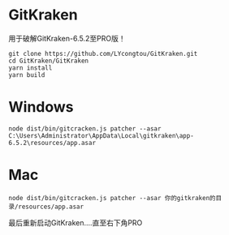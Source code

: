 # GitKraken
用于破解GitKraken-6.5.2至PRO版！

```
git clone https://github.com/LYcongtou/GitKraken.git
cd GitKraken/GitKraken
yarn install
yarn build
```

# Windows
```
node dist/bin/gitcracken.js patcher --asar C:\Users\Administrator\AppData\Local\gitkraken\app-6.5.2\resources/app.asar
```

# Mac
```
node dist/bin/gitcracken.js patcher --asar 你的gitkraken的目录/resources/app.asar
```


最后重新启动GitKraken....直至右下角PRO
